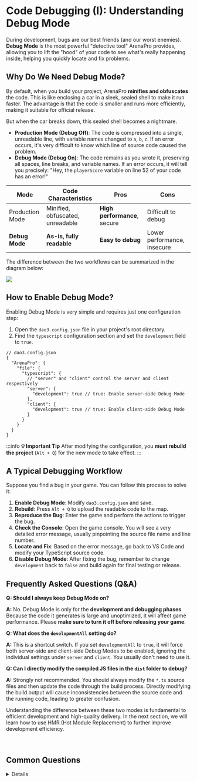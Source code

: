 # Code Debugging (I): Understanding Debug Mode

During development, bugs are our best friends (and our worst enemies). **Debug Mode** is the most powerful "detective tool" ArenaPro provides, allowing you to lift the "hood" of your code to see what's really happening inside, helping you quickly locate and fix problems.

## Why Do We Need Debug Mode?

By default, when you build your project, ArenaPro **minifies and obfuscates** the code. This is like enclosing a car in a sleek, sealed shell to make it run faster. The advantage is that the code is smaller and runs more efficiently, making it suitable for official release.

But when the car breaks down, this sealed shell becomes a nightmare.

- **Production Mode (Debug Off)**: The code is compressed into a single, unreadable line, with variable names changed to `a`, `b`, `c`. If an error occurs, it's very difficult to know which line of source code caused the problem.
- **Debug Mode (Debug On)**: The code remains as you wrote it, preserving all spaces, line breaks, and variable names. If an error occurs, it will tell you precisely: "Hey, the `playerScore` variable on line 52 of your code has an error!"

| Mode            | Code Characteristics             | Pros                         | Cons                        |
| --------------- | -------------------------------- | ---------------------------- | --------------------------- |
| Production Mode | Minified, obfuscated, unreadable | **High performance**, secure | Difficult to debug          |
| **Debug Mode**  | **As-is, fully readable**        | **Easy to debug**            | Lower performance, insecure |

The difference between the two workflows can be summarized in the diagram below:

![](/QQ20250709-210521.png)

## How to Enable Debug Mode?

Enabling Debug Mode is very simple and requires just one configuration step:

1.  Open the `dao3.config.json` file in your project's root directory.
2.  Find the `typescript` configuration section and set the `development` field to `true`.

```jsonc
// dao3.config.json
{
  "ArenaPro": {
    "file": {
      "typescript": {
        // "server" and "client" control the server and client respectively
        "server": {
          "development": true // true: Enable server-side Debug Mode
        },
        "client": {
          "development": true // true: Enable client-side Debug Mode
        }
      }
    }
  }
}
```

:::info
**💡 Important Tip**
After modifying the configuration, you **must rebuild the project** (`Alt + Q`) for the new mode to take effect.
:::

## A Typical Debugging Workflow

Suppose you find a bug in your game. You can follow this process to solve it:

1.  **Enable Debug Mode**: Modify `dao3.config.json` and save.
2.  **Rebuild**: Press `Alt + Q` to upload the readable code to the map.
3.  **Reproduce the Bug**: Enter the game and perform the actions to trigger the bug.
4.  **Check the Console**: Open the game console. You will see a very detailed error message, usually pinpointing the source file name and line number.
5.  **Locate and Fix**: Based on the error message, go back to VS Code and modify your TypeScript source code.
6.  **Disable Debug Mode**: After fixing the bug, remember to change `development` back to `false` and build again for final testing or release.

## Frequently Asked Questions (Q&A)

**Q: Should I always keep Debug Mode on?**

**A:** No. Debug Mode is only for the **development and debugging phases**. Because the code it generates is large and unoptimized, it will affect game performance. Please **make sure to turn it off before releasing your game**.

**Q: What does the `developmentAll` setting do?**

**A:** This is a shortcut switch. If you set `developmentAll` to `true`, it will force both server-side and client-side Debug Modes to be enabled, ignoring the individual settings under `server` and `client`. You usually don't need to use it.

**Q: Can I directly modify the compiled JS files in the `dist` folder to debug?**

**A:** Strongly not recommended. You should always modify the `*.ts` source files and then update the code through the build process. Directly modifying the build output will cause inconsistencies between the source code and the running code, leading to greater confusion.

Understanding the difference between these two modes is fundamental to efficient development and high-quality delivery. In the next section, we will learn how to use HMR (Hot Module Replacement) to further improve development efficiency.
<br/>
<br/>
<br/>

## Common Questions

<details>

</details>
